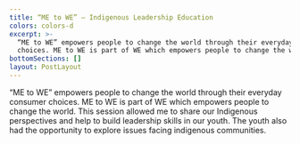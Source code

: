 ```yaml
---
title: “ME to WE” – Indigenous Leadership Education
colors: colors-d
excerpt: >-
  “ME to WE” empowers people to change the world through their everyday consumer
  choices. ME to WE is part of WE which empowers people to change the world.
bottomSections: []
layout: PostLayout
---
```

“ME to WE” empowers people to change the world through their everyday consumer choices. ME to WE is part of WE which empowers people to change the world. This session allowed me to share our Indigenous perspectives and help to build leadership skills in our youth. The youth also had the opportunity to explore issues facing indigenous communities.
